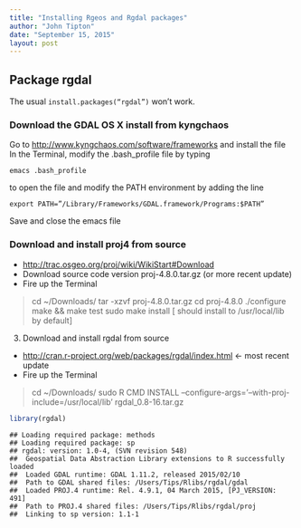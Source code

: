 ```yaml
---
title: "Installing Rgeos and Rgdal packages"
author: "John Tipton"
date: "September 15, 2015"
layout: post
---
```




## Package rgdal

The usual `install.packages(“rgdal”)` won’t work.

### Download the GDAL OS X install from kyngchaos
Go to http://www.kyngchaos.com/software/frameworks and install the file
In the Terminal, modify the .bash_profile file by typing
```
emacs .bash_profile
```
to open the file and modify the PATH environment by adding the line
```
export PATH=”/Library/Frameworks/GDAL.framework/Programs:$PATH”
```
Save and close the emacs file

### Download and install proj4 from source
- http://trac.osgeo.org/proj/wiki/WikiStart#Download
- Download source code version proj-4.8.0.tar.gz (or more recent update)
- Fire up the Terminal
> cd ~/Downloads/
> tar -xzvf proj-4.8.0.tar.gz
> cd proj-4.8.0
> ./configure
> make && make test
> sudo make install
[ should install to /usr/local/lib by default]

3. Download and install rgdal from source
- http://cran.r-project.org/web/packages/rgdal/index.html <- most recent update
- Fire up the Terminal
> cd ~/Downloads/
> sudo R CMD INSTALL –configure-args=’–with-proj-include=/usr/local/lib’ rgdal_0.8-16.tar.gz


```r
library(rgdal)
```

```
## Loading required package: methods
## Loading required package: sp
## rgdal: version: 1.0-4, (SVN revision 548)
##  Geospatial Data Abstraction Library extensions to R successfully loaded
##  Loaded GDAL runtime: GDAL 1.11.2, released 2015/02/10
##  Path to GDAL shared files: /Users/Tips/Rlibs/rgdal/gdal
##  Loaded PROJ.4 runtime: Rel. 4.9.1, 04 March 2015, [PJ_VERSION: 491]
##  Path to PROJ.4 shared files: /Users/Tips/Rlibs/rgdal/proj
##  Linking to sp version: 1.1-1
```


